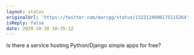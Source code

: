 ```yaml
---
layout: status
originalUrl: 'https://twitter.com/marcgg/status/1322124890175115264'
isReply: false
date: 2020-10-30 10:35:12
---
```


Is there a service hosting Python/Django simple apps for free?
